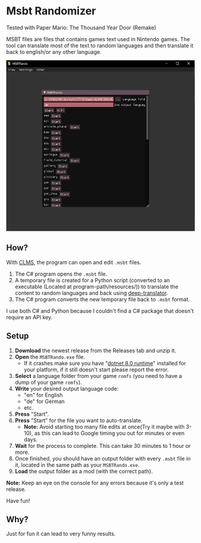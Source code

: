 # Msbt Randomizer

Tested with Paper Mario: The Thousand Year Door (Remake)

MSBT files are files that contains games text used in Nintendo games.
The tool can translate most of the text to random languages and then translate it back to english/or any other language.

![Screenshot](Preview1.PNG)

## How?

With [CLMS](https://github.com/KillzXGaming/CLMS), the program can open and edit `.msbt` files.

1. The C# program opens the `.msbt` file.
2. A temporary file is created for a Python script (converted to an executable (Located at program-path/resources/)) to translate the content to random languages and back using [deep-translator](https://pypi.org/project/deep-translator/).
3. The C# program converts the new temporary file back to `.msbt` format.

I use both C# and Python because I couldn't find a C# package that doesn't require an API key.

## Setup

1. **Download** the newest release from the Releases tab and unzip it.
2. **Open** the `MSBTRando.exe` file.
   - If it crashes make sure you have "[dotnet 8.0 runtime](https://dotnet.microsoft.com/en-us/download/dotnet/8.0)"
     installed for your platform, if it still doesn't start please report the error.
3. **Select** a language folder from your game `romfs` (you need to have a dump of your game `romfs`).
4. **Write** your desired output language code:
   - "en" for English
   - "de" for German
   - etc.
5. **Press** "Start".
6. **Press** "Start" for the file you want to auto-translate.
   - **Note:** Avoid starting too many file edits at once(Try it maybe with 3-10), as this can lead to Google timing you out for minutes or even days.
7. **Wait** for the process to complete. This can take 30 minutes to 1 hour or more.
8. Once finished, you should have an output folder with every `.msbt` file in it, located in the same path as your `MSBTRando.exe`.
9. **Load** the output folder as a mod (with the correct path).

**Note:** Keep an eye on the console for any errors because it's only a test release.

Have fun!

## Why?
Just for fun it can lead to very funny results.
